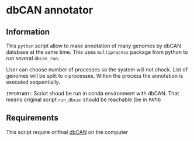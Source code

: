 # dbCAN annotator

## Information

This `python` script allow to make annotation of many genomes by dbCAN database at the same time. This uses `multiprocess` package from python to run several `dbcan_run`. 

User can choose number of processes so the system will not chock. List of genomes will be split to `n` processes. Within the process the annotation is executed sequentially.

`IMPORTANT:` Scriot shoud be run in conda environment with dbCAN. That means original script `run_dbcan` should be reachable (be in `PATH`)

## Requirements

This script require orifinal [dbCAN](https://github.com/linnabrown/run_dbcan) on the computer 
